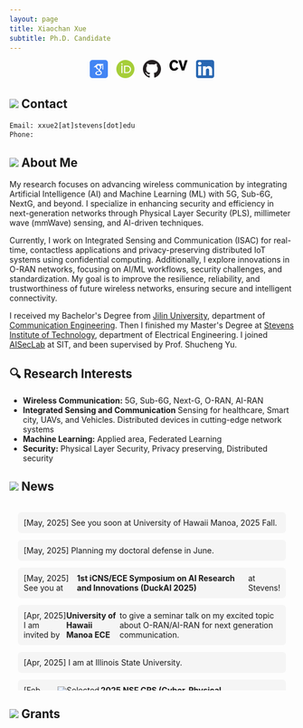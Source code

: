```yaml
---
layout: page
title: Xiaochan Xue
subtitle: Ph.D. Candidate
---
```

<div style="display: flex; justify-content: center; gap: 15px; flex-wrap: wrap;">
<a href="https://scholar.google.com/citations?user=rhcjOdQAAAAJ&hl=en" target="_blank">
  <img src="./img/google-scholar.png" alt="Google Scholar" width="32" class="social-icon">
</a>
<a href="https://orcid.org/0000-0003-0432-0581" target="_blank">
  <img src="./img/orcid.png" alt="ORCID" width="32" class="social-icon">
</a>
<a href="https://github.com/XueShannon" target="_blank">
  <img src="./img/github.png" alt="GitHub" width="32" class="social-icon">
</a>
<a href="./files/CV_Xiaochan.pdf" download class="cv-download">
  <img src="./img/cv.png" alt="CV" width="32" class="social-icon">
</a>
<a href="https://www.linkedin.com/in/xiaochan-xue-2b7b75227/" target="_blank">
  <img src="./img/linkedin.png" alt="LinkedIn" width="32" class="social-icon">
</a>
</div>

## <img src="../img/contact.png" height="50px"> Contact

```
Email: xxue2[at]stevens[dot]edu
Phone: 
```

## <img src="../img/career.png" height="50px"> About Me
My research focuses on advancing wireless communication by integrating Artificial Intelligence (AI) and Machine Learning (ML) with 5G, Sub-6G, NextG, and beyond. I specialize in enhancing security and efficiency in next-generation networks through Physical Layer Security (PLS), millimeter wave (mmWave) sensing, and AI-driven techniques.

Currently, I work on Integrated Sensing and Communication (ISAC) for real-time, contactless applications and privacy-preserving distributed IoT systems using confidential computing. Additionally, I explore innovations in O-RAN networks, focusing on AI/ML workflows, security challenges, and standardization. My goal is to improve the resilience, reliability, and trustworthiness of future wireless networks, ensuring secure and intelligent connectivity.

I received my Bachelor's Degree from [Jilin University](https://www.jlu.edu.cn/), department of [Communication Engineering](https://dce.jlu.edu.cn/). Then I finished my Master's Degree at [Stevens Institute of Technology](https://www.stevens.edu/), department of Electrical Engineering. I joined [AISecLab](https://www.stevens.edu/icns-center-for-innovative-computing-and-networked-systems/aiseclab) at SIT, and been supervised by Prof. Shucheng Yu.

## 🔍 Research Interests

- **Wireless Communication:** 5G, Sub-6G, Next-G, O-RAN, AI-RAN
- **Integrated Sensing and Communication** Sensing for healthcare, Smart city, UAVs, and Vehicles. Distributed devices in cutting-edge network systems
- **Machine Learning:** Applied area, Federated Learning
- **Security:** Physical Layer Security, Privacy preserving, Distributed security

## <img src="../img/news.png" height="50px"> News
<div class="news-box">
  <div class="news-scroll">
    <!-- 项目列表 -->
    <div class="new-item">
      [May, 2025] See you soon at University of Hawaii Manoa, 2025 Fall.
    </div>
    <div class="new-item">
      [May, 2025] Planning my doctoral defense in June.
    </div>
    <div class="new-item">
      [May, 2025] See you at <strong>1st iCNS/ECE Symposium on AI Research and Innovations (DuckAI 2025)</strong> at Stevens!
    </div>
    <div class="new-item">
      [Apr, 2025] I am invited by <strong>University of Hawaii Manoa ECE</strong> to give a seminar talk on my excited topic about O-RAN/AI-RAN for next generation communication.
    </div>
    <div class="new-item">
      [Apr, 2025] I am at Illinois State University.
    </div>
    <div class="new-item">
      [Feb, 2025] <img src="../img/award.png" height="30px"> Selected as <strong><a href="https://cps-vo.org/group/CPSRisingStarsWorkshop25">2025 NSF CPS (Cyber-Physical Systems) Rising Star</a></strong> (17%)
    </div>
    <div class="new-item">
      [Feb, 2025] I am invited to give a <a href="./files/Enhancing Security and Privacy in Distributed Wireless Networks Through Physical Layer Techniques _ Stevens Institute of Technology.html">Seminar Talk</a> at SIT  
    </div>
    <div class="new-item">
      [Jan, 2025] <span style="color:red;">I am on Job Market NOW! Please contact me if you interest!</span>
    </div>
    <div class="new-item">
      [Jan, 2025] <span style="color:red;">I am open to a POSTDOC position!</span>
    </div>
    <div class="new-item">
      [Jan, 2025] <img src="../img/fireworks.png" height="30px"> New paper submited!
    </div>
    <div class="new-item">
      [Aug, 2024] I am hired as Lecture Instructor, SIT.
    </div>
    <div class="new-item">
      [Aug, 2023] <img src="../img/award.png" height="30px"> I received <span style="color:orange;">Excellence Doctoral Fellowship</span>, SIT
    </div>
  </div>
</div>

<style>
/* 固定容器 */
.news-container {
  border: 2px solid #eee;
  border-radius: 8px;
  margin: 20px 0;
}

/* 滚动区域 */
.news-scroll {
  max-height: 300px;       /* 固定高度 */
  overflow-y: auto;        /* 垂直滚动 */
  padding: 15px;
}

/* 单个项目 - 强制保持内容完整 */
.new-item {
  display: flex;           /* 图标与文字同行 */
  align-items: center;
  margin-bottom: 12px;     /* 项目间距 */
  padding: 10px;
  background: #f5f5f5;
  border-radius: 6px;
  break-inside: avoid;     /* 防止内容断开 */
}

.new-text {
  white-space: normal;     /* 允许文字换行 */
  word-break: keep-all;    /* 保持单词完整 */
  line-height: 1.5;
}

/* 滚动条美化 */
.news-scroll::-webkit-scrollbar {
  width: 6px;
}
.news-scroll::-webkit-scrollbar-thumb {
  background: #ccc;
  border-radius: 4px;
}
</style>

## <img src="../img/money.png" height="50px"> Grants